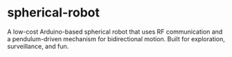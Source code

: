 # spherical-robot
A low-cost Arduino-based spherical robot that uses RF communication and a pendulum-driven mechanism for bidirectional motion. Built for exploration, surveillance, and fun.
